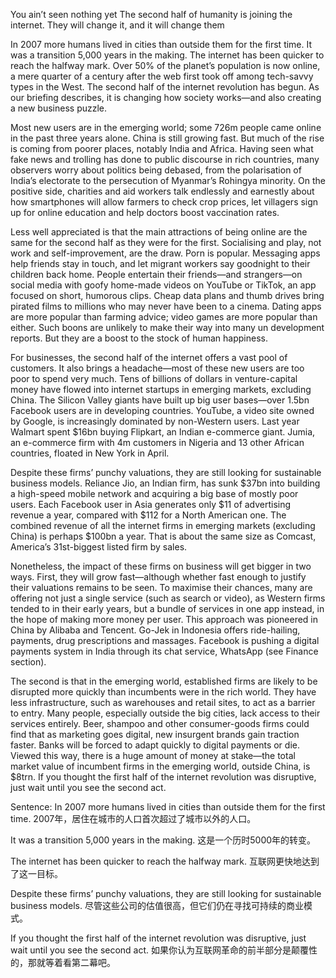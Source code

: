You ain’t seen nothing yet
The second half of humanity is joining the internet. 
They will change it, and it will change them

In 2007 more humans lived in cities than outside them for the first time. It was a transition 5,000 years in the making. The internet has been quicker to reach the halfway mark. Over 50% of the planet’s population is now online, a mere quarter of a century after the web first took off among tech-savvy types in the West. The second half of the internet revolution has begun. As our briefing describes, it is changing how society works—and also creating a new business puzzle.

Most new users are in the emerging world; some 726m people came online in the past three years alone. China is still growing fast. But much of the rise is coming from poorer places, notably India and Africa. Having seen what fake news and trolling has done to public discourse in rich countries, many observers worry about politics being debased, from the polarisation of India’s electorate to the persecution of Myanmar’s Rohingya minority. On the positive side, charities and aid workers talk endlessly and earnestly about how smartphones will allow farmers to check crop prices, let villagers sign up for online education and help doctors boost vaccination rates.

Less well appreciated is that the main attractions of being online are the same for the second half as they were for the first. Socialising and play, not work and self-improvement, are the draw. Porn is popular. Messaging apps help friends stay in touch, and let migrant workers say goodnight to their children back home. People entertain their friends—and strangers—on social media with goofy home-made videos on YouTube or TikTok, an app focused on short, humorous clips. Cheap data plans and thumb drives bring pirated films to millions who may never have been to a cinema. Dating apps are more popular than farming advice; video games are more popular than either. Such boons are unlikely to make their way into many un development reports. But they are a boost to the stock of human happiness.

For businesses, the second half of the internet offers a vast pool of customers. It also brings a headache—most of these new users are too poor to spend very much. Tens of billions of dollars in venture-capital money have flowed into internet startups in emerging markets, excluding China. The Silicon Valley giants have built up big user bases—over 1.5bn Facebook users are in developing countries. YouTube, a video site owned by Google, is increasingly dominated by non-Western users. Last year Walmart spent $16bn buying Flipkart, an Indian e-commerce giant. Jumia, an e-commerce firm with 4m customers in Nigeria and 13 other African countries, floated in New York in April.

Despite these firms’ punchy valuations, they are still looking for sustainable business models. Reliance Jio, an Indian firm, has sunk $37bn into building a high-speed mobile network and acquiring a big base of mostly poor users. Each Facebook user in Asia generates only $11 of advertising revenue a year, compared with $112 for a North American one. The combined revenue of all the internet firms in emerging markets (excluding China) is perhaps $100bn a year. That is about the same size as Comcast, America’s 31st-biggest listed firm by sales.

Nonetheless, the impact of these firms on business will get bigger in two ways. First, they will grow fast—although whether fast enough to justify their valuations remains to be seen. To maximise their chances, many are offering not just a single service (such as search or video), as Western firms tended to in their early years, but a bundle of services in one app instead, in the hope of making more money per user. This approach was pioneered in China by Alibaba and Tencent. Go-Jek in Indonesia offers ride-hailing, payments, drug prescriptions and massages. Facebook is pushing a digital payments system in India through its chat service, WhatsApp (see Finance section).

The second is that in the emerging world, established firms are likely to be disrupted more quickly than incumbents were in the rich world. They have less infrastructure, such as warehouses and retail sites, to act as a barrier to entry. Many people, especially outside the big cities, lack access to their services entirely. Beer, shampoo and other consumer-goods firms could find that as marketing goes digital, new insurgent brands gain traction faster. Banks will be forced to adapt quickly to digital payments or die. Viewed this way, there is a huge amount of money at stake—the total market value of incumbent firms in the emerging world, outside China, is $8trn. If you thought the first half of the internet revolution was disruptive, just wait until you see the second act.

Sentence:
In 2007 more humans lived in cities than outside them for the first time.
2007年，居住在城市的人口首次超过了城市以外的人口。

It was a transition 5,000 years in the making.
这是一个历时5000年的转变。

The internet has been quicker to reach the halfway mark.
互联网更快地达到了这一目标。

Despite these firms’ punchy valuations, they are still looking for sustainable business models.
尽管这些公司的估值很高，但它们仍在寻找可持续的商业模式。

If you thought the first half of the internet revolution was disruptive, just wait until you see the second act.
如果你认为互联网革命的前半部分是颠覆性的，那就等着看第二幕吧。